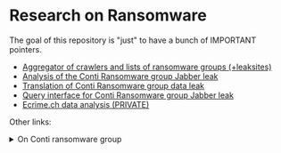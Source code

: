 # Research on Ransomware

The goal of this repository is "just" to have a bunch of IMPORTANT pointers.
- [Aggregator of crawlers and lists of ransomware groups (+leaksites)](https://github.com/jjsantanna/aggregator_crawlers_lists_ransomware_groups_leaksites)
- [Analysis of the Conti Ransomware group Jabber leak](https://github.com/NorthwaveSecurity/analysis_conti_ransomware_data_leak)
- [Translation of Conti Ransomware group data leak](https://github.com/NorthwaveSecurity/complete_translation_leaked_chats_conti_ransomware) 
- [Query interface for  Conti Ransomware group Jabber leak]()
- [Ecrime.ch data analysis (PRIVATE)](https://github.com/jjsantanna/ecrime_data_analysis) 

Other links:

<details>
<summary> On Conti ransomware group </summary>

- [https://northwave-security.com/when-the-hackers-get-hacked%E2%80%AF-part-ii/](https://northwave-security.com/when-the-hackers-get-hacked%E2%80%AF-part-ii/)
- [https://northwave-security.com/en/when-the-hackers-get-hacked-part-1-a-blog-series-unveiling-the-conti-ransomware-family/](https://northwave-security.com/en/when-the-hackers-get-hacked-part-1-a-blog-series-unveiling-the-conti-ransomware-family/)
- [https://share.vx-underground.org/Conti/](https://share.vx-underground.org/Conti/)
- [https://www.atlanticcouncil.org/in-depth-research-reports/issue-brief/behind-the-rise-of-ransomware/](https://www.atlanticcouncil.org/in-depth-research-reports/issue-brief/behind-the-rise-of-ransomware/)
- [https://www.microsoft.com/security/blog/2022/06/01/using-python-to-unearth-a-goldmine-of-threat-intelligence-from-leaked-chat-logs/](https://www.microsoft.com/security/blog/2022/06/01/using-python-to-unearth-a-goldmine-of-threat-intelligence-from-leaked-chat-logs/)
- [https://github.com/microsoft/msticpy/blob/main/docs/notebooks/ContiLeaksAnalysis.ipynb](https://github.com/microsoft/msticpy/blob/main/docs/notebooks/ContiLeaksAnalysis.ipynb)
- [https://siliconangle.com/2022/07/19/report-find-hackers-linked-conti-ransomware-gang-active/](https://siliconangle.com/2022/07/19/report-find-hackers-linked-conti-ransomware-gang-active/)


</details>
